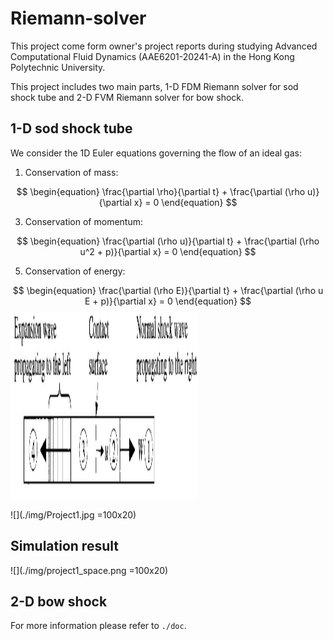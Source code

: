 # Riemann-solver
This project come form owner's project reports during studying Advanced Computational Fluid Dynamics (AAE6201-20241-A) in the Hong Kong Polytechnic University.

This project includes two main parts, 1-D FDM Riemann solver for sod shock tube and 2-D FVM Riemann solver for bow shock. 

## 1-D sod shock tube

We consider the 1D Euler equations governing the flow of an ideal gas:

1. Conservation of mass:

$$
\begin{equation}
       \frac{\partial \rho}{\partial t} + \frac{\partial (\rho u)}{\partial x} = 0 
\end{equation}
$$

3. Conservation of momentum:

$$
\begin{equation}
      \frac{\partial (\rho u)}{\partial t} + \frac{\partial (\rho u^2 + p)}{\partial x} = 0 
\end{equation}
$$

5. Conservation of energy:

$$
\begin{equation}
      \frac{\partial (\rho E)}{\partial t} + \frac{\partial (\rho u E + p)}{\partial x} = 0
\end{equation}
$$
<img src="./img/Project1.jpg" width="300" height="300" />

![](./img/Project1.jpg =100x20)

## Simulation result
![](./img/project1_space.png =100x20)

## 2-D bow shock
For more information please refer to ```./doc```.
